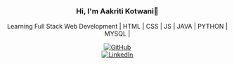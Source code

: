 <div align="center">

### Hi, I'm **Aakriti Kotwani**👋

Learning Full Stack Web Development | HTML | CSS | JS | JAVA | PYTHON | MYSQL |  
 
[![GitHub](https://img.shields.io/badge/GitHub-000?style=for-the-badge&logo=github&logoColor=white)](https://github.com/Aakriti8)  
[![LinkedIn](https://img.shields.io/badge/LinkedIn-0077B5?style=for-the-badge&logo=linkedin&logoColor=white)](www.linkedin.com/in/aakriti874)  


</div>
